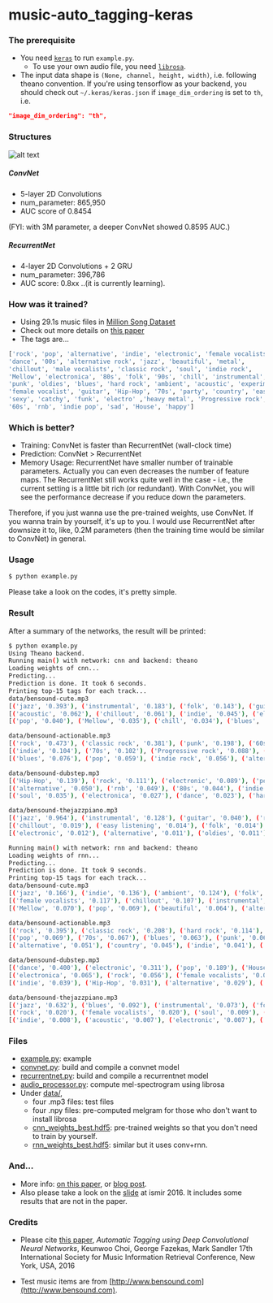 # music-auto_tagging-keras

### The prerequisite
* You need [`keras`](http://keras.io) to run `example.py`.
  * To use your own audio file, you need [`librosa`](http://librosa.github.io/librosa/).
* The input data shape is `(None, channel, height, width)`, i.e. following theano convention. If you're using tensorflow as your backend, you should check out `~/.keras/keras.json` if `image_dim_ordering` is set to `th`, i.e.
```json
"image_dim_ordering": "th",
```

### Structures

![alt text](https://github.com/keunwoochoi/music-auto_tagging-keras/blob/master/imgs/diagrams.png "structures")

##### ConvNet 
 * 5-layer 2D Convolutions
 * num_parameter: 865,950
 * AUC score of 0.8454

(FYI: with 3M parameter, a deeper ConvNet showed 0.8595 AUC.)

##### RecurrentNet
 * 4-layer 2D Convolutions + 2 GRU 
 * num_parameter: 396,786
 * AUC score: 0.8xx ..(it is currently learning).

### How was it trained?
 * Using 29.1s music files in [Million Song Dataset](http://labrosa.ee.columbia.edu/millionsong/)
 * Check out more details on [this paper](https://arxiv.org/abs/1606.00298)
 * The tags are...

```python
['rock', 'pop', 'alternative', 'indie', 'electronic', 'female vocalists', 
'dance', '00s', 'alternative rock', 'jazz', 'beautiful', 'metal', 
'chillout', 'male vocalists', 'classic rock', 'soul', 'indie rock',
'Mellow', 'electronica', '80s', 'folk', '90s', 'chill', 'instrumental',
'punk', 'oldies', 'blues', 'hard rock', 'ambient', 'acoustic', 'experimental',
'female vocalist', 'guitar', 'Hip-Hop', '70s', 'party', 'country', 'easy listening',
'sexy', 'catchy', 'funk', 'electro' ,'heavy metal', 'Progressive rock',
'60s', 'rnb', 'indie pop', 'sad', 'House', 'happy']
```

### Which is better?
 * Training: ConvNet is faster than RecurrentNet (wall-clock time)
 * Prediction: ConvNet > RecurrentNet
 * Memory Usage: RecurrentNet have smaller number of trainable parameters. Actually you can even decreases the number of feature maps. The RecurrentNet still works quite well in the case - i.e., the current setting is a little bit rich (or redundant). With ConvNet, you will see the performance decrease if you reduce down the parameters. 

Therefore, if you just wanna use the pre-trained weights, use ConvNet. If you wanna train by yourself, it's up to you. I would use RecurrentNet after downsize it to, like, 0.2M parameters (then the training time would be similar to ConvNet) in general.

### Usage
```bash
$ python example.py
```
Please take a look on the codes, it's pretty simple.

### Result

After a summary of the networks, the result will be printed:
``` bash
$ python example.py
Using Theano backend.
Running main() with network: cnn and backend: theano
Loading weights of cnn...
Predicting...
Prediction is done. It took 6 seconds.
Printing top-15 tags for each track...
data/bensound-cute.mp3
[('jazz', '0.393'), ('instrumental', '0.183'), ('folk', '0.143'), ('guitar', '0.109'), ('female vocalists', '0.067')]
[('acoustic', '0.062'), ('chillout', '0.061'), ('indie', '0.045'), ('electronic', '0.044'), ('rock', '0.041')]
[('pop', '0.040'), ('Mellow', '0.035'), ('chill', '0.034'), ('blues', '0.033'), ('ambient', '0.032')]

data/bensound-actionable.mp3
[('rock', '0.473'), ('classic rock', '0.381'), ('punk', '0.198'), ('60s', '0.127'), ('hard rock', '0.123')]
[('indie', '0.104'), ('70s', '0.102'), ('Progressive rock', '0.088'), ('alternative', '0.080'), ('80s', '0.080')]
[('blues', '0.076'), ('pop', '0.059'), ('indie rock', '0.056'), ('alternative rock', '0.039'), ('heavy metal', '0.033')]

data/bensound-dubstep.mp3
[('Hip-Hop', '0.139'), ('rock', '0.111'), ('electronic', '0.089'), ('pop', '0.088'), ('female vocalists', '0.072')]
[('alternative', '0.050'), ('rnb', '0.049'), ('80s', '0.044'), ('indie', '0.042'), ('90s', '0.038')]
[('soul', '0.035'), ('electronica', '0.027'), ('dance', '0.023'), ('hard rock', '0.022'), ('experimental', '0.020')]

data/bensound-thejazzpiano.mp3
[('jazz', '0.964'), ('instrumental', '0.128'), ('guitar', '0.040'), ('rock', '0.026'), ('blues', '0.020')]
[('chillout', '0.019'), ('easy listening', '0.014'), ('folk', '0.014'), ('experimental', '0.013'), ('female vocalists', '0.013')]
[('electronic', '0.012'), ('alternative', '0.011'), ('oldies', '0.011'), ('Progressive rock', '0.010'), ('soul', '0.009')]

Running main() with network: rnn and backend: theano
Loading weights of rnn...
Predicting...
Prediction is done. It took 9 seconds.
Printing top-15 tags for each track...
data/bensound-cute.mp3
[('jazz', '0.166'), ('indie', '0.136'), ('ambient', '0.124'), ('folk', '0.123'), ('electronic', '0.121')]
[('female vocalists', '0.117'), ('chillout', '0.107'), ('instrumental', '0.094'), ('acoustic', '0.081'), ('rock', '0.075')]
[('Mellow', '0.070'), ('pop', '0.069'), ('beautiful', '0.064'), ('alternative', '0.063'), ('electronica', '0.038')]

data/bensound-actionable.mp3
[('rock', '0.395'), ('classic rock', '0.208'), ('hard rock', '0.114'), ('80s', '0.103'), ('60s', '0.071')]
[('pop', '0.069'), ('70s', '0.067'), ('blues', '0.063'), ('punk', '0.061'), ('oldies', '0.052')]
[('alternative', '0.051'), ('country', '0.045'), ('indie', '0.041'), ('heavy metal', '0.032'), ('alternative rock', '0.030')]

data/bensound-dubstep.mp3
[('dance', '0.400'), ('electronic', '0.311'), ('pop', '0.189'), ('House', '0.104'), ('electro', '0.099')]
[('electronica', '0.065'), ('rock', '0.056'), ('female vocalists', '0.054'), ('80s', '0.045'), ('90s', '0.041')]
[('indie', '0.039'), ('Hip-Hop', '0.031'), ('alternative', '0.029'), ('party', '0.024'), ('rnb', '0.019')]

data/bensound-thejazzpiano.mp3
[('jazz', '0.632'), ('blues', '0.092'), ('instrumental', '0.073'), ('folk', '0.038'), ('guitar', '0.031')]
[('rock', '0.020'), ('female vocalists', '0.020'), ('soul', '0.009'), ('experimental', '0.009'), ('oldies', '0.009')]
[('indie', '0.008'), ('acoustic', '0.007'), ('electronic', '0.007'), ('alternative', '0.007'), ('pop', '0.007')]

```

### Files
* [example.py](https://github.com/keunwoochoi/music-auto_tagging-keras/blob/master/example.py): example
* [convnet.py](https://github.com/keunwoochoi/music-auto_tagging-keras/blob/master/convnet.py): build and compile a convnet model
* [recurrentnet.py](https://github.com/keunwoochoi/music-auto_tagging-keras/blob/master/recurrentnet.py): build and compile a recurrentnet model
* [audio_processor.py](https://github.com/keunwoochoi/music-auto_tagging-keras/blob/master/audio_processor.py): compute mel-spectrogram using librosa
* Under [data/](https://github.com/keunwoochoi/music-auto_tagging-keras/tree/master/data),
  - four .mp3 files: test files
  - four .npy files: pre-computed melgram for those who don't want to install librosa
  - [cnn_weights_best.hdf5](https://github.com/keunwoochoi/music-auto_tagging-keras/blob/master/data/cnn_weights_best.hdf5): pre-trained weights so that you don't need to train by yourself.
  - [rnn_weights_best.hdf5](https://github.com/keunwoochoi/music-auto_tagging-keras/blob/master/data/rnn_weights_best.hdf5): similar but it uses conv+rnn. 


### And...

* More info: [on this paper](https://arxiv.org/abs/1606.00298), or [blog post](https://keunwoochoi.wordpress.com/2016/06/02/paper-is-out-automatic-tagging-using-deep-convolutional-neural-networks/).
* Also please take a look on the [slide](https://github.com/keunwoochoi/music-auto_tagging-keras/blob/master/slide-ismir-2016.pdf) at ismir 2016. It includes some results that are not in the paper.

### Credits
* Please cite [this paper](https://scholar.google.co.kr/citations?view_op=view_citation&hl=en&user=ZrqdSu4AAAAJ&citation_for_view=ZrqdSu4AAAAJ:3fE2CSJIrl8C), *Automatic Tagging using Deep Convolutional Neural Networks*, Keunwoo Choi, George Fazekas, Mark Sandler
17th International Society for Music Information Retrieval Conference, New York, USA, 2016

* Test music items are from [http://www.bensound.com](http://www.bensound.com).
